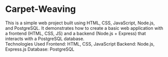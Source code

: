 # Carpet-Weaving
This is a simple web project built using HTML, CSS, JavaScript, Node.js, and PostgreSQL. It demonstrates how to create a basic web application with a frontend (HTML, CSS, JS) and a backend (Node.js + Express) that interacts with a PostgreSQL database.  
Technologies Used
Frontend: HTML, CSS, JavaScript
Backend: Node.js, Express.js
Database: PostgreSQL

